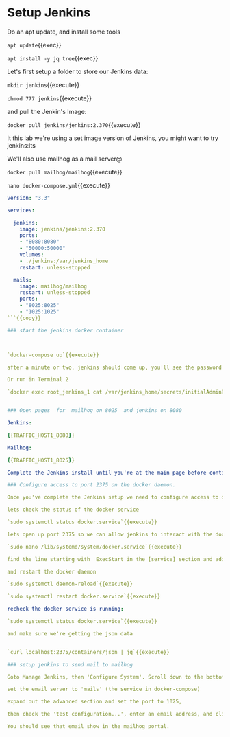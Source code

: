 # Setup Jenkins

Do an apt update, and install some tools

`apt update`{{exec}}

`apt install -y jq tree`{{exec}}

Let's first setup a folder to store our Jenkins data:   

`mkdir jenkins`{{execute}}

`chmod 777 jenkins`{{execute}}

and pull the Jenkin's Image:   

`docker pull jenkins/jenkins:2.370`{{execute}}     

It this lab we're using a set image version of Jenkins, you might want to try jenkins:lts

We'll also use mailhog as a mail server@
   
`docker pull mailhog/mailhog`{{execute}}   

`nano docker-compose.yml`{{execute}}

```yaml
version: "3.3"

services:

  jenkins:
    image: jenkins/jenkins:2.370
    ports:
    - "8080:8080"
    - "50000:50000"
    volumes:
    - ./jenkins:/var/jenkins_home
    restart: unless-stopped

  mails:
    image: mailhog/mailhog
    restart: unless-stopped
    ports:
    - "8025:8025"
    - "1025:1025"
```{{copy}}

### start the jenkins docker container



`docker-compose up`{{execute}}

after a minute or two, jenkins should come up, you'll see the password in stdout

Or run in Terminal 2

`docker exec root_jenkins_1 cat /var/jenkins_home/secrets/initialAdminPassword`{{execute}}


### Open pages  for  mailhog on 8025  and jenkins on 8080 

Jenkins:

{{TRAFFIC_HOST1_8080}}

Mailhog:

{{TRAFFIC_HOST1_8025}}

Complete the Jenkins install until you're at the main page before continuing. Use UN: 'admin'  PW: 'Admin4321' email: 'admin@example.com'

### Configure access to port 2375 on the docker daemon.

Once you've complete the Jenkins setup we need to configure access to dockers api

lets check the status of the docker service

`sudo systemctl status docker.service`{{execute}}

lets open up port 2375 so we can allow jenkins to interact with the docker daemon data

`sudo nano /lib/systemd/system/docker.service`{{execute}}   

find the line starting with  ExecStart in the [service] section and add `-H tcp://0.0.0.0` just after  fd://

and restart the docker daemon

`sudo systemctl daemon-reload`{{execute}}

`sudo systemctl restart docker.service`{{execute}}

recheck the docker service is running:

`sudo systemctl status docker.service`{{execute}}

and make sure we're getting the json data


`curl localhost:2375/containers/json | jq`{{execute}}

### setup jenkins to send mail to mailhog

Goto Manage Jenkins, then 'Configure System'. Scroll down to the bottom of the page.

set the email server to 'mails' (the service in docker-compose)   

expand out the advanced section and set the port to 1025, 

then check the 'test configuration...', enter an email address, and click 'Test'.

You should see that email show in the mailhog portal.




